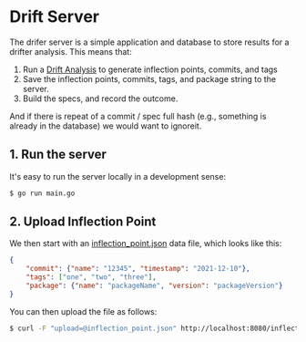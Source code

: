 # Drift Server

The drifer server is a simple application and database to store results for
a drifter analysis. This means that:

1. Run a [Drift Analysis](https://github.com/buildsi/drift-analysis) to generate inflection points, commits, and tags
2. Save the inflection points, commits, tags, and package string to the server.
3. Build the specs, and record the outcome. 

And if there is repeat of a commit / spec full hash (e.g., something is already in the
database) we would want to ignoreit.

## 1. Run the server

It's easy to run the server locally in a development sense:

```bash
$ go run main.go
```

## 2. Upload Inflection Point

We then start with an [inflection_point.json](inflection_point.json) data file, which looks like this:

```json
{
    "commit": {"name": "12345", "timestamp": "2021-12-10"},
    "tags": ["one", "two", "three"],
    "package": {"name": "packageName", "version": "packageVersion"}
}
```

You can then upload the file as follows:

```bash
$ curl -F "upload=@inflection_point.json" http://localhost:8080/inflection-point/new/
```